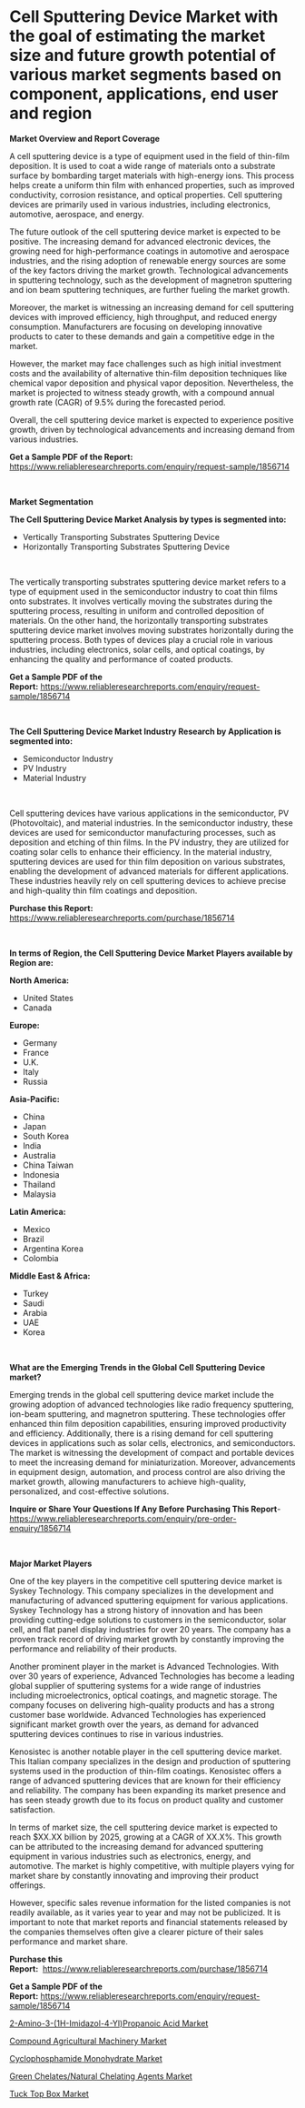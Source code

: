 <p><h1>Cell Sputtering Device Market with the goal of estimating the market size and future growth potential of various market segments based on component, applications, end user and region</h1></p><p><strong>Market Overview and Report Coverage</strong></p>
<p><p>A cell sputtering device is a type of equipment used in the field of thin-film deposition. It is used to coat a wide range of materials onto a substrate surface by bombarding target materials with high-energy ions. This process helps create a uniform thin film with enhanced properties, such as improved conductivity, corrosion resistance, and optical properties. Cell sputtering devices are primarily used in various industries, including electronics, automotive, aerospace, and energy.</p><p>The future outlook of the cell sputtering device market is expected to be positive. The increasing demand for advanced electronic devices, the growing need for high-performance coatings in automotive and aerospace industries, and the rising adoption of renewable energy sources are some of the key factors driving the market growth. Technological advancements in sputtering technology, such as the development of magnetron sputtering and ion beam sputtering techniques, are further fueling the market growth.</p><p>Moreover, the market is witnessing an increasing demand for cell sputtering devices with improved efficiency, high throughput, and reduced energy consumption. Manufacturers are focusing on developing innovative products to cater to these demands and gain a competitive edge in the market.</p><p>However, the market may face challenges such as high initial investment costs and the availability of alternative thin-film deposition techniques like chemical vapor deposition and physical vapor deposition. Nevertheless, the market is projected to witness steady growth, with a compound annual growth rate (CAGR) of 9.5% during the forecasted period.</p><p>Overall, the cell sputtering device market is expected to experience positive growth, driven by technological advancements and increasing demand from various industries.</p></p>
<p><strong>Get a Sample PDF of the Report:</strong> <a href="https://www.reliableresearchreports.com/enquiry/request-sample/1856714">https://www.reliableresearchreports.com/enquiry/request-sample/1856714</a></p>
<p>&nbsp;</p>
<p><strong>Market Segmentation</strong></p>
<p><strong>The Cell Sputtering Device Market Analysis by types is segmented into:</strong></p>
<p><ul><li>Vertically Transporting Substrates Sputtering Device</li><li>Horizontally Transporting Substrates Sputtering Device</li></ul></p>
<p>&nbsp;</p>
<p><p>The vertically transporting substrates sputtering device market refers to a type of equipment used in the semiconductor industry to coat thin films onto substrates. It involves vertically moving the substrates during the sputtering process, resulting in uniform and controlled deposition of materials. On the other hand, the horizontally transporting substrates sputtering device market involves moving substrates horizontally during the sputtering process. Both types of devices play a crucial role in various industries, including electronics, solar cells, and optical coatings, by enhancing the quality and performance of coated products.</p></p>
<p><strong>Get a Sample PDF of the Report:</strong>&nbsp;<a href="https://www.reliableresearchreports.com/enquiry/request-sample/1856714">https://www.reliableresearchreports.com/enquiry/request-sample/1856714</a></p>
<p>&nbsp;</p>
<p><strong>The Cell Sputtering Device Market Industry Research by Application is segmented into:</strong></p>
<p><ul><li>Semiconductor Industry</li><li>PV Industry</li><li>Material Industry</li></ul></p>
<p>&nbsp;</p>
<p><p>Cell sputtering devices have various applications in the semiconductor, PV (Photovoltaic), and material industries. In the semiconductor industry, these devices are used for semiconductor manufacturing processes, such as deposition and etching of thin films. In the PV industry, they are utilized for coating solar cells to enhance their efficiency. In the material industry, sputtering devices are used for thin film deposition on various substrates, enabling the development of advanced materials for different applications. These industries heavily rely on cell sputtering devices to achieve precise and high-quality thin film coatings and deposition.</p></p>
<p><strong>Purchase this Report:</strong>&nbsp; <a href="https://www.reliableresearchreports.com/purchase/1856714">https://www.reliableresearchreports.com/purchase/1856714</a></p>
<p>&nbsp;</p>
<p><strong>In terms of Region, the Cell Sputtering Device Market Players available by Region are:</strong></p>
<p>
    <p> <strong> North America: </strong>
        <ul>
            <li>United States</li>
            <li>Canada</li>
        </ul>
        </p> 
    <p> <strong> Europe: </strong>
        <ul>
            <li>Germany</li>
            <li>France</li>
            <li>U.K.</li>
            <li>Italy</li>
            <li>Russia</li>
        </ul>
        </p> 
    <p> <strong> Asia-Pacific: </strong>
        <ul>
            <li>China</li>
            <li>Japan</li>
            <li>South Korea</li>
            <li>India</li>
            <li>Australia</li>
            <li>China Taiwan</li>
            <li>Indonesia</li>
            <li>Thailand</li>
            <li>Malaysia</li>
        </ul>
        </p> 
    <p> <strong> Latin America: </strong>
        <ul>
            <li>Mexico</li>
            <li>Brazil</li>
            <li>Argentina Korea</li>
            <li>Colombia</li>
        </ul>
        </p> 
    <p> <strong> Middle East & Africa: </strong>
        <ul>
            <li>Turkey</li>
            <li>Saudi</li>
            <li>Arabia</li>
            <li>UAE</li>
            <li>Korea</li>
        </ul>
    </p>
    </p>
<p>&nbsp;</p>
<p><strong>What are the Emerging Trends in the Global Cell Sputtering Device market?</strong></p>
<p><p>Emerging trends in the global cell sputtering device market include the growing adoption of advanced technologies like radio frequency sputtering, ion-beam sputtering, and magnetron sputtering. These technologies offer enhanced thin film deposition capabilities, ensuring improved productivity and efficiency. Additionally, there is a rising demand for cell sputtering devices in applications such as solar cells, electronics, and semiconductors. The market is witnessing the development of compact and portable devices to meet the increasing demand for miniaturization. Moreover, advancements in equipment design, automation, and process control are also driving the market growth, allowing manufacturers to achieve high-quality, personalized, and cost-effective solutions.</p></p>
<p><strong>Inquire or Share Your Questions If Any Before Purchasing This Report</strong>- <a href="https://www.reliableresearchreports.com/enquiry/pre-order-enquiry/1856714">https://www.reliableresearchreports.com/enquiry/pre-order-enquiry/1856714</a></p>
<p>&nbsp;</p>
<p><strong>Major Market Players</strong></p>
<p><p>One of the key players in the competitive cell sputtering device market is Syskey Technology. This company specializes in the development and manufacturing of advanced sputtering equipment for various applications. Syskey Technology has a strong history of innovation and has been providing cutting-edge solutions to customers in the semiconductor, solar cell, and flat panel display industries for over 20 years. The company has a proven track record of driving market growth by constantly improving the performance and reliability of their products.</p><p>Another prominent player in the market is Advanced Technologies. With over 30 years of experience, Advanced Technologies has become a leading global supplier of sputtering systems for a wide range of industries including microelectronics, optical coatings, and magnetic storage. The company focuses on delivering high-quality products and has a strong customer base worldwide. Advanced Technologies has experienced significant market growth over the years, as demand for advanced sputtering devices continues to rise in various industries.</p><p>Kenosistec is another notable player in the cell sputtering device market. This Italian company specializes in the design and production of sputtering systems used in the production of thin-film coatings. Kenosistec offers a range of advanced sputtering devices that are known for their efficiency and reliability. The company has been expanding its market presence and has seen steady growth due to its focus on product quality and customer satisfaction.</p><p>In terms of market size, the cell sputtering device market is expected to reach $XX.XX billion by 2025, growing at a CAGR of XX.X%. This growth can be attributed to the increasing demand for advanced sputtering equipment in various industries such as electronics, energy, and automotive. The market is highly competitive, with multiple players vying for market share by constantly innovating and improving their product offerings.</p><p>However, specific sales revenue information for the listed companies is not readily available, as it varies year to year and may not be publicized. It is important to note that market reports and financial statements released by the companies themselves often give a clearer picture of their sales performance and market share.</p></p>
<p><strong>Purchase this Report:</strong>&nbsp;&nbsp;<a href="https://www.reliableresearchreports.com/purchase/1856714">https://www.reliableresearchreports.com/purchase/1856714</a></p>
<p></p>
<p><strong>Get a Sample PDF of the Report:</strong>&nbsp;<a href="https://www.reliableresearchreports.com/enquiry/request-sample/1856714">https://www.reliableresearchreports.com/enquiry/request-sample/1856714</a></p>
<p><p><a href="https://medium.com/@irmaabshire/decoding-2-amino-3-1h-imidazol-4-yl-propanoic-acid-market-metrics-market-share-trends-and-1aadb7129392">2-Amino-3-(1H-Imidazol-4-Yl)Propanoic Acid Market</a></p><p><a href="https://github.com/castoriffic/Market-Research-Report-List-1/blob/main/compound-agricultural-machinery-market.md">Compound Agricultural Machinery Market</a></p><p><a href="https://medium.com/@kellielakin_97357/cyclophosphamide-monohydrate-market-analysis-and-sze-forecasted-for-period-from-2023-to-2030-8668c091a75a">Cyclophosphamide Monohydrate Market</a></p><p><a href="https://www.linkedin.com/pulse/green-chelatesnatural-chelating-agents-market-research-v8zpf/">Green Chelates/Natural Chelating Agents Market</a></p><p><a href="https://www.linkedin.com/pulse/tuck-top-box-market-size-share-amp-trends-analysis-report/">Tuck Top Box Market</a></p></p>